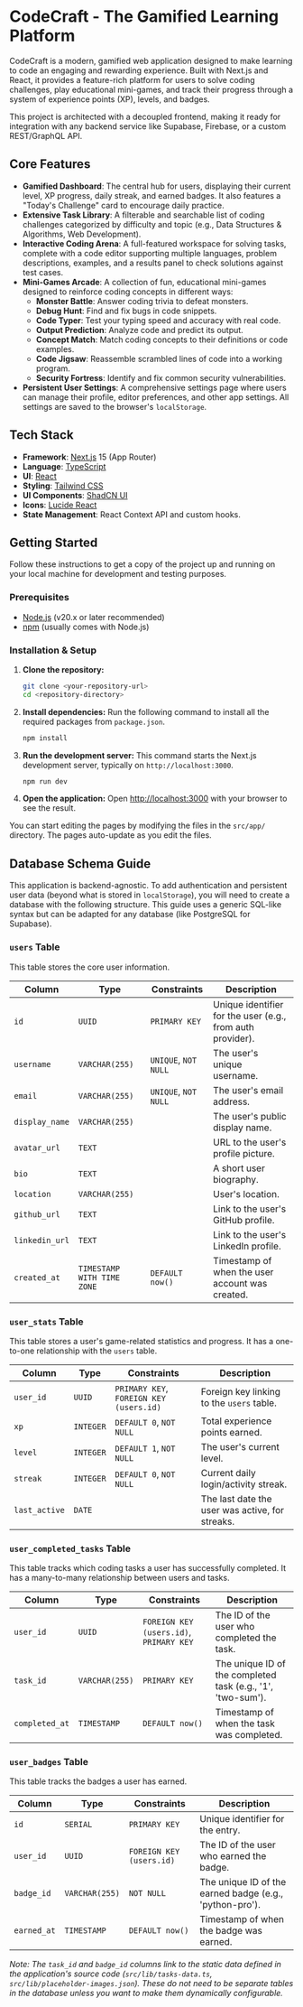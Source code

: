 # CodeCraft - The Gamified Learning Platform

CodeCraft is a modern, gamified web application designed to make learning to code an engaging and rewarding experience. Built with Next.js and React, it provides a feature-rich platform for users to solve coding challenges, play educational mini-games, and track their progress through a system of experience points (XP), levels, and badges.

This project is architected with a decoupled frontend, making it ready for integration with any backend service like Supabase, Firebase, or a custom REST/GraphQL API.

## Core Features

- **Gamified Dashboard**: The central hub for users, displaying their current level, XP progress, daily streak, and earned badges. It also features a "Today's Challenge" card to encourage daily practice.
- **Extensive Task Library**: A filterable and searchable list of coding challenges categorized by difficulty and topic (e.g., Data Structures & Algorithms, Web Development).
- **Interactive Coding Arena**: A full-featured workspace for solving tasks, complete with a code editor supporting multiple languages, problem descriptions, examples, and a results panel to check solutions against test cases.
- **Mini-Games Arcade**: A collection of fun, educational mini-games designed to reinforce coding concepts in different ways:
  - **Monster Battle**: Answer coding trivia to defeat monsters.
  - **Debug Hunt**: Find and fix bugs in code snippets.
  - **Code Typer**: Test your typing speed and accuracy with real code.
  - **Output Prediction**: Analyze code and predict its output.
  - **Concept Match**: Match coding concepts to their definitions or code examples.
  - **Code Jigsaw**: Reassemble scrambled lines of code into a working program.
  - **Security Fortress**: Identify and fix common security vulnerabilities.
- **Persistent User Settings**: A comprehensive settings page where users can manage their profile, editor preferences, and other app settings. All settings are saved to the browser's `localStorage`.

## Tech Stack

- **Framework**: [Next.js](https://nextjs.org/) 15 (App Router)
- **Language**: [TypeScript](https://www.typescriptlang.org/)
- **UI**: [React](https://react.dev/)
- **Styling**: [Tailwind CSS](https://tailwindcss.com/)
- **UI Components**: [ShadCN UI](https://ui.shadcn.com/)
- **Icons**: [Lucide React](https://lucide.dev/guide/react)
- **State Management**: React Context API and custom hooks.

## Getting Started

Follow these instructions to get a copy of the project up and running on your local machine for development and testing purposes.

### Prerequisites

- [Node.js](https://nodejs.org/) (v20.x or later recommended)
- [npm](https://www.npmjs.com/) (usually comes with Node.js)

### Installation & Setup

1.  **Clone the repository:**
    ```bash
    git clone <your-repository-url>
    cd <repository-directory>
    ```

2.  **Install dependencies:**
    Run the following command to install all the required packages from `package.json`.
    ```bash
    npm install
    ```

3.  **Run the development server:**
    This command starts the Next.js development server, typically on `http://localhost:3000`.
    ```bash
    npm run dev
    ```

4.  **Open the application:**
    Open [http://localhost:3000](http://localhost:3000) with your browser to see the result.

You can start editing the pages by modifying the files in the `src/app/` directory. The pages auto-update as you edit the files.

## Database Schema Guide

This application is backend-agnostic. To add authentication and persistent user data (beyond what is stored in `localStorage`), you will need to create a database with the following structure. This guide uses a generic SQL-like syntax but can be adapted for any database (like PostgreSQL for Supabase).

### `users` Table

This table stores the core user information.

| Column          | Type                 | Constraints              | Description                                        |
| --------------- | -------------------- | ------------------------ | -------------------------------------------------- |
| `id`            | `UUID`               | `PRIMARY KEY`            | Unique identifier for the user (e.g., from auth provider). |
| `username`      | `VARCHAR(255)`       | `UNIQUE`, `NOT NULL`     | The user's unique username.                          |
| `email`         | `VARCHAR(255)`       | `UNIQUE`, `NOT NULL`     | The user's email address.                            |
| `display_name`  | `VARCHAR(255)`       |                          | The user's public display name.                    |
| `avatar_url`    | `TEXT`               |                          | URL to the user's profile picture.                 |
| `bio`           | `TEXT`               |                          | A short user biography.                            |
| `location`      | `VARCHAR(255)`       |                          | User's location.                                   |
| `github_url`    | `TEXT`               |                          | Link to the user's GitHub profile.                 |
| `linkedin_url`  | `TEXT`               |                          | Link to the user's LinkedIn profile.               |
| `created_at`    | `TIMESTAMP WITH TIME ZONE` | `DEFAULT now()`          | Timestamp of when the user account was created.    |

### `user_stats` Table

This table stores a user's game-related statistics and progress. It has a one-to-one relationship with the `users` table.

| Column          | Type        | Constraints                    | Description                                  |
| --------------- | ----------- | ------------------------------ | -------------------------------------------- |
| `user_id`       | `UUID`      | `PRIMARY KEY`, `FOREIGN KEY (users.id)` | Foreign key linking to the `users` table.      |
| `xp`            | `INTEGER`   | `DEFAULT 0`, `NOT NULL`      | Total experience points earned.              |
| `level`         | `INTEGER`   | `DEFAULT 1`, `NOT NULL`      | The user's current level.                    |
| `streak`        | `INTEGER`   | `DEFAULT 0`, `NOT NULL`      | Current daily login/activity streak.         |
| `last_active`   | `DATE`      |                                | The last date the user was active, for streaks. |

### `user_completed_tasks` Table

This table tracks which coding tasks a user has successfully completed. It has a many-to-many relationship between users and tasks.

| Column         | Type           | Constraints                         | Description                                 |
| -------------- | -------------- | ----------------------------------- | ------------------------------------------- |
| `user_id`      | `UUID`         | `FOREIGN KEY (users.id)`, `PRIMARY KEY` | The ID of the user who completed the task.  |
| `task_id`      | `VARCHAR(255)` | `PRIMARY KEY`                       | The unique ID of the completed task (e.g., '1', 'two-sum'). |
| `completed_at` | `TIMESTAMP`    | `DEFAULT now()`                       | Timestamp of when the task was completed.   |

### `user_badges` Table

This table tracks the badges a user has earned.

| Column      | Type           | Constraints                         | Description                                |
| ----------- | -------------- | ----------------------------------- | ------------------------------------------ |
| `id`        | `SERIAL`       | `PRIMARY KEY`                       | Unique identifier for the entry.           |
| `user_id`   | `UUID`         | `FOREIGN KEY (users.id)`              | The ID of the user who earned the badge.   |
| `badge_id`  | `VARCHAR(255)` | `NOT NULL`                          | The unique ID of the earned badge (e.g., 'python-pro'). |
| `earned_at` | `TIMESTAMP`    | `DEFAULT now()`                       | Timestamp of when the badge was earned.    |

*Note: The `task_id` and `badge_id` columns link to the static data defined in the application's source code (`src/lib/tasks-data.ts`, `src/lib/placeholder-images.json`). These do not need to be separate tables in the database unless you want to make them dynamically configurable.*
